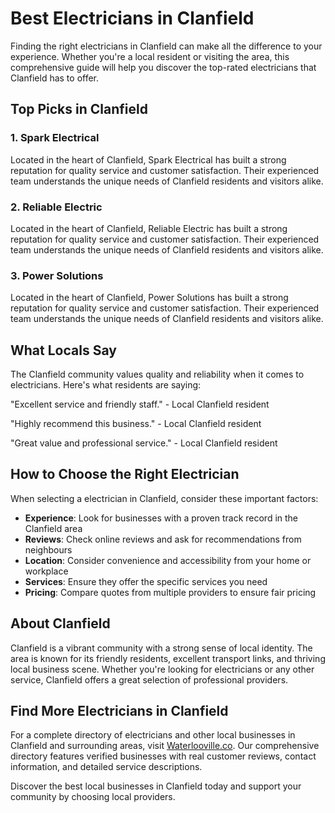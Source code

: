 # Best Electricians in Clanfield

Finding the right electricians in Clanfield can make all the difference to your experience. Whether you're a local resident or visiting the area, this comprehensive guide will help you discover the top-rated electricians that Clanfield has to offer.

## Top Picks in Clanfield

### 1. Spark Electrical
Located in the heart of Clanfield, Spark Electrical has built a strong reputation for quality service and customer satisfaction. Their experienced team understands the unique needs of Clanfield residents and visitors alike.

### 2. Reliable Electric
Located in the heart of Clanfield, Reliable Electric has built a strong reputation for quality service and customer satisfaction. Their experienced team understands the unique needs of Clanfield residents and visitors alike.

### 3. Power Solutions
Located in the heart of Clanfield, Power Solutions has built a strong reputation for quality service and customer satisfaction. Their experienced team understands the unique needs of Clanfield residents and visitors alike.

## What Locals Say

The Clanfield community values quality and reliability when it comes to electricians. Here's what residents are saying:

"Excellent service and friendly staff." - Local Clanfield resident

"Highly recommend this business." - Local Clanfield resident

"Great value and professional service." - Local Clanfield resident

## How to Choose the Right Electrician

When selecting a electrician in Clanfield, consider these important factors:

- **Experience**: Look for businesses with a proven track record in the Clanfield area
- **Reviews**: Check online reviews and ask for recommendations from neighbours
- **Location**: Consider convenience and accessibility from your home or workplace
- **Services**: Ensure they offer the specific services you need
- **Pricing**: Compare quotes from multiple providers to ensure fair pricing

## About Clanfield

Clanfield is a vibrant community with a strong sense of local identity. The area is known for its friendly residents, excellent transport links, and thriving local business scene. Whether you're looking for electricians or any other service, Clanfield offers a great selection of professional providers.

## Find More Electricians in Clanfield

For a complete directory of electricians and other local businesses in Clanfield and surrounding areas, visit [Waterlooville.co](https://waterlooville.co). Our comprehensive directory features verified businesses with real customer reviews, contact information, and detailed service descriptions.

Discover the best local businesses in Clanfield today and support your community by choosing local providers.

